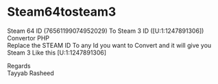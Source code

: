 # Steam64tosteam3
Steam 64 ID (76561199074952029) To Steam 3 ID ([U:1:1247891306]) Convertor PHP <br>
Replace the STEAM ID To any Id you want to Convert and it will give you Steam 3 Like this [U:1:1247891306]

Regards <br>
Tayyab Rasheed
